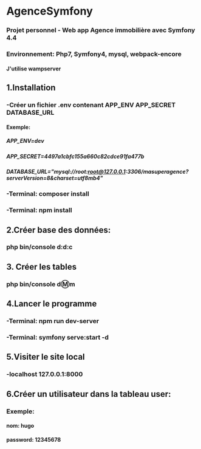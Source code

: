 # AgenceSymfony 
### Projet personnel - Web app Agence immobilière avec Symfony 4.4
### Environnement: Php7, Symfony4, mysql, webpack-encore
#### J'utilise wampserver

## 1.Installation
### -Créer un fichier .env contenant APP_ENV APP_SECRET DATABASE_URL
#### Exemple:
##### APP_ENV=dev
##### APP_SECRET=4497a1cbfc155a660c82cdce91fa477b
##### DATABASE_URL="mysql://root:root@127.0.0.1:3306/masuperagence?serverVersion=8&charset=utf8mb4"
### -Terminal: composer install
### -Terminal: npm install

## 2.Créer base des données:
### php bin/console d:d:c

## 3. Créer les tables
### php bin/console d:m:m

## 4.Lancer le programme
### -Terminal: npm run dev-server
### -Terminal: symfony serve:start -d

## 5.Visiter le site local 
### -localhost 127.0.0.1:8000

## 6.Créer un utilisateur dans la tableau user:
### Exemple:
#### nom: hugo
#### password: 12345678



